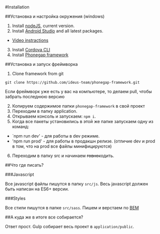 #Installation

##Установка и настройка окружения (windows)

1. Install [nodeJS](https://nodejs.org/en/), current version.
2. Install [Android Studio](https://developer.android.com/studio/index.html) and all latest packages.
  - [Video instractions](https://www.youtube.com/watch?v=xWa8Rf9cBps)
3. Install [Cordova CLI](https://cordova.apache.org/#getstarted)
4. Install [Phonegap framework](http://phonegap.com/getstarted)

##Установка и запуск фреймворка

1. Clone framework from git

```cli
git clone https://github.com/ideus-team/phonegap-framework.git
```
Если фреймворк уже есть у вас на компьютере, то делаем pull, чтобы забрать последнюю версию

2. Копируем содержимое папки `phonegap-framework` в свой проект
3. Переходим в папку application.
4. Открываем консоль и запускаем: `npm i`.
5. Когда все пакеты установились в этой же папке запускаем одну из команд:
  - `npm run dev' - для работы в dev режиме.
  - 'npm run prod' - для работы в продакшн релизе. (отличие dev и prod в том, что на prod все файлы минифицируются)
6. Переходим в папку src и начинаем ~~говно~~кодить.

##Что где писать?

###Javascript

Все javascript файлы пишутся в папку `src/js`. Весь javascript должен быть написан на ES6+ версии.

###Styles

Все стили пишутся в папке `src/sass`. Пишем и верстаем по [BEM](https://github.com/ideus-team/guidelines/blob/master/frontend/bem.md)

##А куда же в итоге все собирается?

Ответ прост. Gulp собирает весь проект в `application/public`.